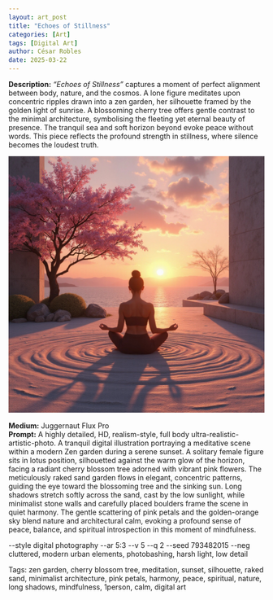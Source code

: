 ```yaml
---
layout: art_post
title: "Echoes of Stillness"
categories: [Art]
tags: [Digital Art]
author: César Robles
date: 2025-03-22
---
```

**Description:** *“Echoes of Stillness”* captures a moment of perfect alignment between body, nature, and the cosmos. A lone figure meditates upon concentric ripples drawn into a zen garden, her silhouette framed by the golden light of sunrise. A blossoming cherry tree offers gentle contrast to the minimal architecture, symbolising the fleeting yet eternal beauty of presence. The tranquil sea and soft horizon beyond evoke peace without words. This piece reflects the profound strength in stillness, where silence becomes the loudest truth.

![Echoes of Stillness](/imag/digital_art/echoes_of_stillness.jpg)

**Medium:** Juggernaut Flux Pro\
**Prompt:** A highly detailed, HD, realism-style,  full body ultra-realistic-artistic-photo. A tranquil digital illustration portraying a meditative scene within a modern Zen garden during a serene sunset. A solitary female figure sits in lotus position, silhouetted against the warm glow of the horizon, facing a radiant cherry blossom tree adorned with vibrant pink flowers. The meticulously raked sand garden flows in elegant, concentric patterns, guiding the eye toward the blossoming tree and the sinking sun. Long shadows stretch softly across the sand, cast by the low sunlight, while minimalist stone walls and carefully placed boulders frame the scene in quiet harmony. The gentle scattering of pink petals and the golden-orange sky blend nature and architectural calm, evoking a profound sense of peace, balance, and spiritual introspection in this moment of mindfulness.

--style digital photography --ar 5:3 --v 5 --q 2 --seed 793482015 --neg cluttered, modern urban elements, photobashing, harsh light, low detail

Tags: zen garden, cherry blossom tree, meditation, sunset, silhouette, raked sand, minimalist architecture, pink petals, harmony, peace, spiritual, nature, long shadows, mindfulness, 1person, calm, digital art
